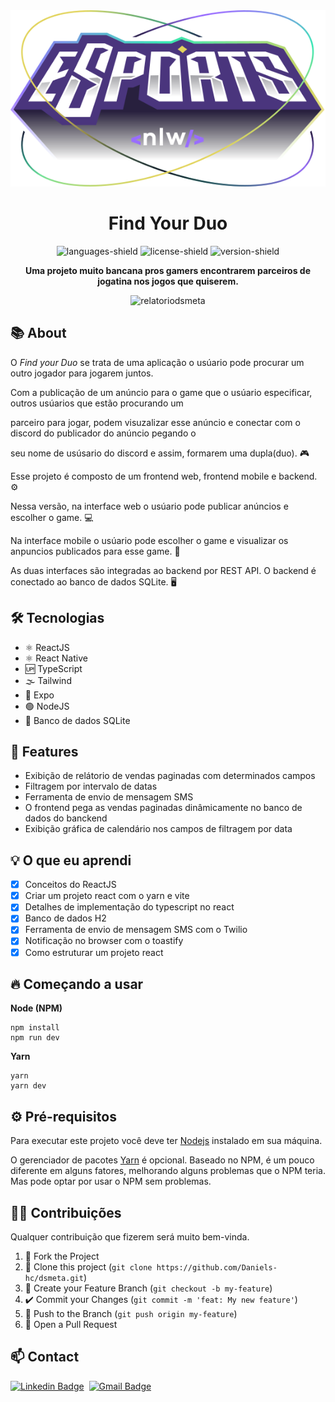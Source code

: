 <div align="center">

  <img src="./web/src/assets/logo-nlw-esports.svg" alt="logonlwesports" />
  <h1><strong> Find Your Duo </strong></h1>
  
  ![languages-shield](https://shields.io/github/languages/count/daniels-hc/findYourDuo?style=flat&color=5965E0)
  ![license-shield](https://shields.io/github/license/daniels-hc/findYourDuo?style=flat&color=5965E0)
  ![version-shield](https://img.shields.io/static/v1?label=version&message=1&color=4CD62B)

  **Uma projeto muito bancana pros gamers encontrarem parceiros de jogatina nos jogos que quiserem.**
  
  <img width="700" src="./github/Screenshot_dsmeta.png" alt="relatoriodsmeta" />

</div>

<h2> 📚 About</h2>

O <i>Find your Duo</i> se trata de uma aplicação o usúario pode procurar um outro jogador para jogarem juntos.

Com a publicação de um anúncio para o game que o usúario especificar, outros usúarios que estão procurando um

parceiro para jogar, podem visuzalizar esse anúncio e conectar com o discord do publicador do anúncio pegando o 

seu nome de usúsario do discord e assim, formarem uma dupla(duo). 🎮

Esse projeto é composto de um frontend web, frontend mobile e backend. ⚙

Nessa versão, na interface web o usúario pode publicar anúncios e escolher o game. 💻

Na interface mobile o usúario pode escolher o game e visualizar os anpuncios publicados para esse game. 📱

As duas interfaces são integradas ao backend por REST API. O backend é conectado ao banco de dados SQLite. 🖥

<h2> 🛠 Tecnologias </h2>

- ⚛️ ReactJS
- ⚛️ React Native
- 🆙 TypeScript
- 🌫️ Tailwind
- 📲 Expo
- 🟢 NodeJS
- 💾 Banco de dados SQLite

<h2> 📑 Features </h2>

- Exibição de relátorio de vendas paginadas com determinados campos
- Filtragem por intervalo de datas
- Ferramenta de envio de mensagem SMS
- O frontend pega as vendas paginadas dinâmicamente no banco de dados do banckend
- Exibição gráfica de calendário nos campos de filtragem por data

<h2> 💡 O que eu aprendi </h2>

- [x] Conceitos do ReactJS
- [x] Criar um projeto react com o yarn e vite
- [x] Detalhes de implementação do typescript no react
- [x] Banco de dados H2
- [x] Ferramenta de envio de mensagem SMS com o Twilio
- [x] Notificação no browser com o toastify
- [x] Como estruturar um projeto react

<h2> 🔥 Começando a usar </h2>

**Node (NPM)**
```
npm install
npm run dev
```
**Yarn**
```
yarn
yarn dev
```

<h2> ⚙ Pré-requisitos </h2>

Para executar este projeto você deve ter [Nodejs](https://nodejs.org/) instalado em sua máquina.

O gerenciador de pacotes [Yarn](https://yarnpkg.com/) é opcional. Baseado no NPM, é um pouco diferente em alguns fatores, melhorando alguns problemas que o NPM teria. Mas pode optar por usar o NPM sem problemas.

<h2> 🤝🏼 Contribuições </h2>

Qualquer contribuição que fizerem será muito bem-vinda.

1. 🍴 Fork the Project
2. 👯 Clone this project (`git clone https://github.com/Daniels-hc/dsmeta.git`)
3. 🔀 Create your Feature Branch (`git checkout -b my-feature`)
4. ✔️ Commit your Changes (`git commit -m 'feat: My new feature'`)
5. 📌 Push to the Branch (`git push origin my-feature`)
6. 🔁 Open a Pull Request

<h2> 📫 Contact </h2>

 [![Linkedin Badge](https://img.shields.io/badge/LinkedIn-0077B5?style=for-the-badge&logo=linkedin&logoColor=white&link=https://www.linkedin.com/in/daniel-silva-63ab81203/)](https://www.linkedin.com/in/daniel-silva-63ab81203/)&nbsp;
  [![Gmail Badge](https://img.shields.io/badge/-daniels.dev7@gmail.com-D14836?style=for-the-badge&logo=gmail&logoColor=white&link=daniels.dev7@gmail.com)](daniels.dev7@gmail.com)

<!--
# 📜 License
This project is under **MIT License**. Check `LICENSE` for more details.
-->


[reactjs]: https://reactjs.org/
[nodejs]: https://nodejs.org/
[yarnjs]: https://yarnpkg.com/
[linkedin-shield]: https://img.shields.io/badge/-Daniel_Silva-black.svg?e&logo=linkedin&colorB=0077b4
[linkedin-url]: https://www.linkedin.com/in/daniel-silva-63ab81203
[version-1-shield]: https://img.shields.io/badge/-1.0-5965E0
